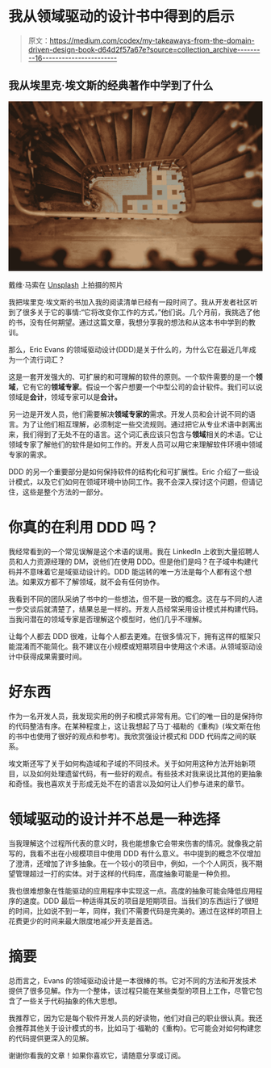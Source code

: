 # 我从领域驱动的设计书中得到的启示

> 原文：<https://medium.com/codex/my-takeaways-from-the-domain-driven-design-book-d64d2f57a67e?source=collection_archive---------16----------------------->

## 我从埃里克·埃文斯的经典著作中学到了什么

![](img/080c222a9d55e1fd4b0e1eb96cc9ba79.png)

戴维·马索在 [Unsplash](https://unsplash.com?utm_source=medium&utm_medium=referral) 上拍摄的照片

我把埃里克·埃文斯的书加入我的阅读清单已经有一段时间了。我从开发者社区听到了很多关于它的事情:“它将改变你工作的方式，”他们说。几个月前，我挑选了他的书，没有任何期望。通过这篇文章，我想分享我的想法和从这本书中学到的教训。

那么，Eric Evans 的领域驱动设计(DDD)是关于什么的，为什么它在最近几年成为一个流行词汇？

这是一套开发强大的、可扩展的和可理解的软件的原则。一个软件需要的是一个**领域**，它有它的**领域专家**。假设一个客户想要一个中型公司的会计软件。我们可以说领域是**会计**，领域专家可以是**会计。**

另一边是开发人员，他们需要解决**领域专家的**需求。开发人员和会计说不同的语言。为了让他们相互理解，必须制定一些交流规则。通过把它从专业术语中剥离出来，我们得到了无处不在的语言。这个词汇表应该只包含与**领域**相关的术语。它让领域专家了解他们的软件是如何工作的。开发人员可以用它来理解软件环境中领域专家的需求。

DDD 的另一个重要部分是如何保持软件的结构化和可扩展性。Eric 介绍了一些设计模式，以及它们如何在领域环境中协同工作。我不会深入探讨这个问题，但请记住，这些是整个方法的一部分。

# 你真的在利用 DDD 吗？

我经常看到的一个常见误解是这个术语的误用。我在 LinkedIn 上收到大量招聘人员和人力资源经理的 DM，说他们在使用 DDD。但是他们是吗？在子域中构建代码并不意味着它是域驱动设计的。DDD 能运转的唯一方法是每个人都有这个想法。如果双方都不了解领域，就不会有任何协作。

我看到不同的团队采纳了书中的一些想法，但不是一致的概念。这在与不同的人进一步交谈后就清楚了，结果总是一样的。开发人员经常采用设计模式并构建代码。当我问潜在的领域专家是否理解这个模型时，他们几乎不理解。

让每个人都去 DDD 很难，让每个人都去更难。在很多情况下，拥有这样的框架只能混淆而不能简化。我不建议在小规模或短期项目中使用这个术语。从领域驱动设计中获得成果需要时间。

# 好东西

作为一名开发人员，我发现实用的例子和模式非常有用。它们的唯一目的是保持你的代码整洁有序。在某种程度上，这让我想起了马丁·福勒的《重构》(埃文斯在他的书中也使用了很好的观点和参考)。我欣赏强设计模式和 DDD 代码库之间的联系。

埃文斯还写了关于如何构造域和子域的不同技术。关于如何用这种方法开始新项目，以及如何处理遗留代码，有一些好的观点。有些技术对我来说比其他的更抽象和奇怪。我也喜欢关于形成无处不在的语言以及如何让人们参与进来的章节。

# 领域驱动的设计并不总是一种选择

当我理解这个过程所代表的意义时，我也能想象它会带来伤害的情况。就像我之前写的，我看不出在小规模项目中使用 DDD 有什么意义。书中提到的概念不仅增加了澄清，还增加了许多抽象。在一个较小的项目中，例如，一个个人网页，我不期望管理超过一打的实体。对于这样的代码库，高度抽象可能是一种负担。

我也很难想象在性能驱动的应用程序中实现这一点。高度的抽象可能会降低应用程序的速度。DDD 最后一种适得其反的项目是短期项目。当我们的东西运行了很短的时间，比如说不到一年，同样，我们不需要代码是完美的。通过在这样的项目上花费更少的时间来最大限度地减少开支是首选。

# 摘要

总而言之，Evans 的领域驱动设计是一本很棒的书。它对不同的方法和开发技术提供了很多见解。作为一个整体，该过程只能在某些类型的项目上工作，尽管它包含了一些关于代码抽象的伟大思想。

我推荐它，因为它是每个软件开发人员的好读物，他们对自己的职业很认真。我还会推荐其他关于设计模式的书，比如马丁·福勒的《重构》。它可能会对如何构建您的代码提供更深入的见解。

谢谢你看我的文章！如果你喜欢它，请随意分享或订阅。